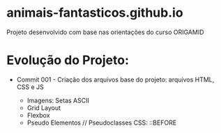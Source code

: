 # animais-fantasticos.github.io
Projeto desenvolvido com base nas orientações do curso ORIGAMID


# Evolução do Projeto:
* Commit 001 - Criação dos arquivos base do projeto: arquivos HTML, CSS e JS

    + Imagens: Setas ASCII
    + Grid Layout
    + Flexbox
    + Pseudo Elementos // Pseudoclasses CSS: ::BEFORE